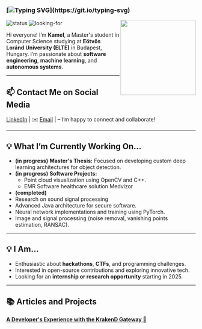 ### [![Typing SVG](https://readme-typing-svg.herokuapp.com?font=Architects+Daughter&color=7AF79A&size=30&lines=Hello!+I'm+Kamel!)](https://git.io/typing-svg)

<img align='right' src='https://media.giphy.com/media/qgQUggAC3Pfv687qPC/giphy.gif' width='200'>

![status](https://img.shields.io/badge/student-8A2BE2) ![looking-for](https://img.shields.io/badge/internships-research%20opportunities-blue)

Hi everyone! I’m **Kamel**, a Master's student in Computer Science studying at **Eötvös Loránd University (ELTE)** in Budapest, Hungary. I’m passionate about **software engineering**, **machine learning**, and **autonomous systems**.

---

## 📫 Contact Me on Social Media

[LinkedIn][0] | ✉️ [Email][1] | – I’m happy to connect and collaborate!

---

## 💡 What I’m Currently Working On...
- **(in progress)** **Master's Thesis:** Focused on developing custom deep learning architectures for object detection.  
- **(in progress)** **Software Projects:**  
  - Point cloud visualization using OpenCV and C++.  
  - EMR Software healthcare solution Medvizor
- **(completed)**
- Research on sound signal processing
- Advanced Java architecture for secure software.
- Neural network implementations and training using PyTorch.  
- Image and signal processing (noise removal, vanishing points estimation, RANSAC).  

---

## 💡 I Am...
- Enthusiastic about **hackathons**, **CTFs**, and programming challenges.  
- Interested in open-source contributions and exploring innovative tech.  
- Looking for an **internship or research opportunity** starting in 2025.  

---

## 📚 Articles and Projects

**[A Developer's Experience with the KrakenD Gateway 📖][3]**

[0]: https://www.linkedin.com/in/kamel-htira-742204205/
[1]: mailto:kamel2htira@gmail.com
[2]: https://github.com/your-github-profile/issues
[3]: https://www.linkedin.com/pulse/developers-experience-krakend-gateway-kamel-htira-0ywqf/?trackingId=xfBzNXvnRIKrdvpPr27ATA%3D%3D
